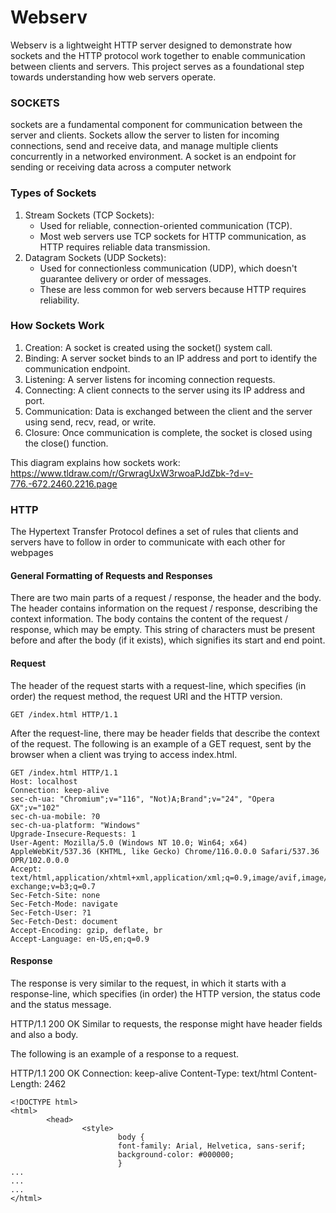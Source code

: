 # Webserv

Webserv is a lightweight HTTP server designed to demonstrate how sockets and the HTTP protocol work together to enable communication between clients and servers. This project serves as a foundational step towards understanding how web servers operate.


### SOCKETS
sockets are a fundamental component for communication between the server and clients. Sockets allow the server to listen for incoming connections, send and receive data, and manage multiple clients concurrently in a networked environment. A socket is an endpoint for sending or receiving data across a computer network

### Types of Sockets
1. Stream Sockets (TCP Sockets):
    - Used for reliable, connection-oriented communication (TCP).
    - Most web servers use TCP sockets for HTTP communication, as HTTP requires reliable data transmission.
2. Datagram Sockets (UDP Sockets):
    - Used for connectionless communication (UDP), which doesn't guarantee delivery or order of messages.
    - These are less common for web servers because HTTP requires reliability.

### How Sockets Work
1. Creation: A socket is created using the socket() system call.
2. Binding: A server socket binds to an IP address and port to identify the communication endpoint.
3. Listening: A server listens for incoming connection requests.
4. Connecting: A client connects to the server using its IP address and port.
5. Communication: Data is exchanged between the client and the server using send, recv, read, or write.
6. Closure: Once communication is complete, the socket is closed using the close() function.

This diagram explains how sockets work:
https://www.tldraw.com/r/GrwragUxW3rwoaPJdZbk-?d=v-776.-672.2460.2216.page

### HTTP
The Hypertext Transfer Protocol defines a set of rules that clients and servers have to follow in order to communicate with each other for webpages

#### General Formatting of Requests and Responses
There are two main parts of a request / response, the header and the body.
The header contains information on the request / response, describing the context information.
The body contains the content of the request / response, which may be empty.
This string of characters must be present before and after the body (if it exists), which signifies its start and end point.

#### Request
The header of the request starts with a request-line, which specifies (in order) the request method, the request URI and the HTTP version.

``GET /index.html HTTP/1.1``

After the request-line, there may be header fields that describe the context of the request.
The following is an example of a GET request, sent by the browser when a client was trying to access index.html.

```
GET /index.html HTTP/1.1
Host: localhost
Connection: keep-alive
sec-ch-ua: "Chromium";v="116", "Not)A;Brand";v="24", "Opera GX";v="102"
sec-ch-ua-mobile: ?0
sec-ch-ua-platform: "Windows"
Upgrade-Insecure-Requests: 1
User-Agent: Mozilla/5.0 (Windows NT 10.0; Win64; x64) AppleWebKit/537.36 (KHTML, like Gecko) Chrome/116.0.0.0 Safari/537.36 OPR/102.0.0.0
Accept: text/html,application/xhtml+xml,application/xml;q=0.9,image/avif,image/webp,image/apng,*/*;q=0.8,application/signed-exchange;v=b3;q=0.7
Sec-Fetch-Site: none
Sec-Fetch-Mode: navigate
Sec-Fetch-User: ?1
Sec-Fetch-Dest: document
Accept-Encoding: gzip, deflate, br
Accept-Language: en-US,en;q=0.9
```

#### Response
The response is very similar to the request, in which it starts with a response-line, which specifies (in order) the HTTP version, the status code and the status message.

HTTP/1.1 200 OK
Similar to requests, the response might have header fields and also a body.

The following is an example of a response to a request.

HTTP/1.1 200 OK
Connection: keep-alive
Content-Type: text/html
Content-Length: 2462

```
<!DOCTYPE html>
<html>
        <head>
                <style>
                        body {
                        font-family: Arial, Helvetica, sans-serif;
                        background-color: #000000;
                        }
...
...
...
</html>
```